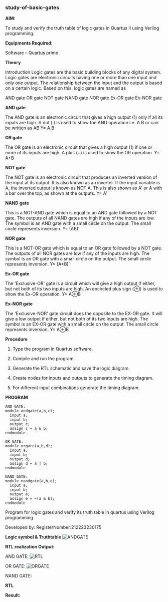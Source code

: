 ### study-of-basic-gates

**AIM:** 

To study and verify the truth table of logic gates in Quartus II using Verilog programming.

**Equipments Required:**

Software – Quartus prime 

**Theory**

Introduction Logic gates are the basic building blocks of any digital system. Logic gates are electronic circuits having one or more than one input and only one output. The relationship between the input and the output is based on a certain logic. Based on this, logic gates are named as

AND gate OR gate NOT gate NAND gate NOR gate Ex-OR gate Ex-NOR gate

**AND gate**

The AND gate is an electronic circuit that gives a high output (1) only if all its inputs are high. A dot (.) is used to show the AND operation i.e. A.B or can be written as AB
Y= A.B

**OR gate** 

The OR gate is an electronic circuit that gives a high output (1) if one or more of its inputs are high. A plus (+) is used to show the OR operation.
Y= A+B

**NOT gate**

The NOT gate is an electronic circuit that produces an inverted version of the input at its output. It is also known as an inverter. If the input variable is A, the inverted output is known as NOT A. This is also shown as A' or A with a bar over the top, as shown at the outputs.
Y= A'

**NAND gate**

This is a NOT-AND gate which is equal to an AND gate followed by a NOT gate. The outputs of all NAND gates are high if any of the inputs are low. The symbol is an AND gate with a small circle on the output. The small circle represents inversion.
Y= (AB)’

**NOR gate**

This is a NOT-OR gate which is equal to an OR gate followed by a NOT gate. The outputs of all NOR gates are low if any of the inputs are high. The symbol is an OR gate with a small circle on the output. The small circle represents inversion.
Y= (A+B)’

**Ex-OR gate**

The 'Exclusive-OR' gate is a circuit which will give a high output if either, but not both of its two inputs are high. An encircled plus sign (⊕) is used to show the Ex-OR operation.
Y= A⊕B

**Ex-NOR gate**

The 'Exclusive-NOR' gate circuit does the opposite to the EX-OR gate. It will give a low output if either, but not both of its two inputs are high. The symbol is an EX-OR gate with a small circle on the output. The small circle represents inversion.
Y= A⊕B

**Procedure** 

1.	Type the program in Quartus software.

2.	Compile and run the program.

3.	Generate the RTL schematic and save the logic diagram.

4.	Create nodes for inputs and outputs to generate the timing diagram.

5.	For different input combinations generate the timing diagram.


**PROGRAM**

```
AND GATE:
module andgate(a,b,c);
  input a;
  input b;
  output c;
  assign c = a & b;
endmodule 
```
```
OR GATE:
module orgate(a,b,d);
  input a;
  input b;
  output d;
  assign d = a | b;
endmodule
```
```
NAND GATE:
module nandgate(a,b,e);
  input a;
  input b;
  output e;
  assign e = ~(a & b);
endmodule
```

Program for logic gates and verify its truth table in quartus using Verilog programming

 Developed by: RegisterNumber:212223230175 
 
**Logic symbol & Truthtable**
![ANDGATE](https://github.com/roshinithangachamy/study-of-basic-gates/assets/147118341/755467b1-5973-436a-94f8-cdb8bf3e7662)

**RTL realization Output:** 

AND GATE:
![RTL](https://github.com/roshinithangachamy/study-of-basic-gates/assets/147118341/9efc0f43-d42f-45bd-a152-18f0684ec84a)

OR GATE:
![ORGATE](https://github.com/roshinithangachamy/study-of-basic-gates/assets/147118341/866bf62d-7aa2-46db-b2b5-d1c7e7d61196)

NAND GATE:

**RTL**

**Result:**


